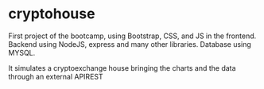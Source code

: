 # cryptohouse

First project of the bootcamp, using Bootstrap, CSS, and JS in the frontend. Backend using NodeJS, express and many other libraries. Database using MYSQL.

It simulates a cryptoexchange house bringing the charts and the data through an external APIREST
